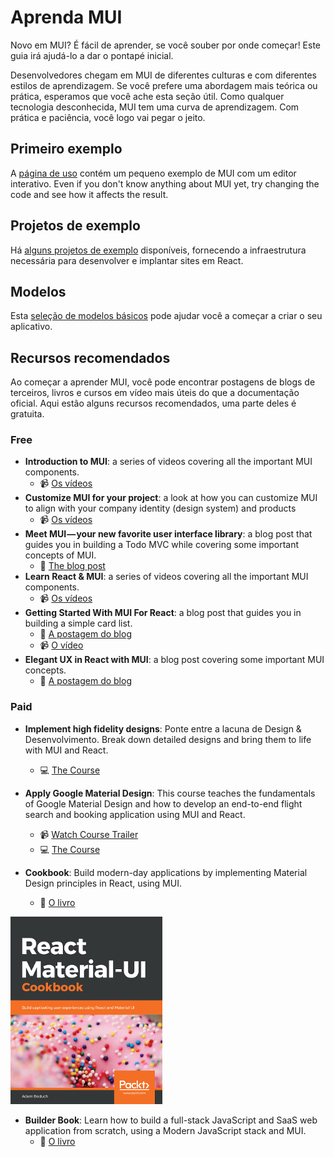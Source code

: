 # Aprenda MUI

<p class="description">Novo em MUI? É fácil de aprender, se você souber por onde começar! Este guia irá ajudá-lo a dar o pontapé inicial.</p>

Desenvolvedores chegam em MUI de diferentes culturas e com diferentes estilos de aprendizagem. Se você prefere uma abordagem mais teórica ou prática, esperamos que você ache esta seção útil. Como qualquer tecnologia desconhecida, MUI tem uma curva de aprendizagem. Com prática e paciência, você logo vai pegar o jeito.

## Primeiro exemplo

A [página de uso](/getting-started/usage/#quick-start) contém um pequeno exemplo de MUI com um editor interativo. Even if you don't know anything about MUI yet, try changing the code and see how it affects the result.

## Projetos de exemplo

Há [alguns projetos de exemplo](/getting-started/example-projects/) disponíveis, fornecendo a infraestrutura necessária para desenvolver e implantar sites em React.

## Modelos

Esta [seleção de modelos básicos](/getting-started/templates/) pode ajudar você a começar a criar o seu aplicativo.

## Recursos recomendados

Ao começar a aprender MUI, você pode encontrar postagens de blogs de terceiros, livros e cursos em vídeo mais úteis do que a documentação oficial. Aqui estão alguns recursos recomendados, uma parte deles é gratuita.

### Free

- **Introduction to MUI**: a series of videos covering all the important MUI components.
  - 📹 [Os vídeos](https://www.youtube.com/watch?v=pHclLuRolzE&list=PLQg6GaokU5CwiVmsZ0d_9Zsg_DnIP_xwr)
- **Customize MUI for your project**: a look at how you can customize MUI to align with your company identity (design system) and products
  - 📹 [Os vídeos](https://www.youtube.com/watch?v=bDkB3LoQKxs)
- **Meet MUI — your new favorite user interface library**: a blog post that guides you in building a Todo MVC while covering some important concepts of MUI.
  - 📝 [The blog post](https://www.freecodecamp.org/news/meet-your-material-ui-your-new-favorite-user-interface-library-6349a1c88a8c/)
- **Learn React & MUI**: a series of videos covering all the important MUI components.
  - 📹 [Os vídeos](https://www.youtube.com/watch?v=xm4LX5fJKZ8&list=PLcCp4mjO-z98WAu4sd0eVha1g-NMfzHZk)
- **Getting Started With MUI For React**: a blog post that guides you in building a simple card list.
  - 📝 [A postagem do blog](https://medium.com/codingthesmartway-com-blog/getting-started-with-material-ui-for-react-material-design-for-react-364b2688b555)
  - 📹 [O vídeo](https://www.youtube.com/watch?v=PWadEeOuv5o)
- **Elegant UX in React with MUI**: a blog post covering some important MUI concepts.
  - 📝 [A postagem do blog](https://alligator.io/react/material-ui/)

### Paid

- **Implement high fidelity designs**: Ponte entre a lacuna de Design & Desenvolvimento. Break down detailed designs and bring them to life with MUI and React.

  - 💻 [The Course](https://click.linksynergy.com/deeplink?id=IVuPfk1F/Ow&mid=39197&murl=https%3A%2F%2Fwww.udemy.com%2Fcourse%2Fimplement-high-fidelity-designs-with-material-ui-and-reactjs%2F)

- **Apply Google Material Design**: This course teaches the fundamentals of Google Material Design and how to develop an end-to-end flight search and booking application using MUI and React.

  - 📹 [Watch Course Trailer](https://www.youtube.com/watch?v=hhZ6yFvCWho)
  - 💻 [The Course](https://bonsaiilabs.com/courseDetail/material-ui-with-react)

- **Cookbook**: Build modern-day applications by implementing Material Design principles in React, using MUI.
  - 📘 [O livro](https://www.amazon.com/gp/product/1789615224/)

[![cookbook](/static/blog/material-ui-v4-is-out/cookbook.png)](https://www.amazon.com/gp/product/1789615224/)

- **Builder Book**: Learn how to build a full-stack JavaScript and SaaS web application from scratch, using a Modern JavaScript stack and MUI.
  - 📘 [O livro](https://builderbook.org/)
